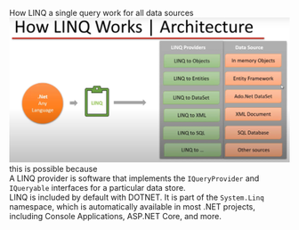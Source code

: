 How LINQ a single query work for all data sources   
![alt](../../zImages/01/01.png)  
this is possible because  
A LINQ provider is software that implements the `IQueryProvider` and `IQueryable` interfaces for a particular data store.      
LINQ is included by default with DOTNET. It is part of the `System.Linq` namespace, which is automatically available in most .NET projects, including Console Applications, ASP.NET Core, and more.